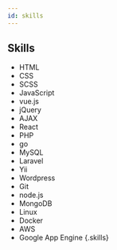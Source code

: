 ```yaml
---
id: skills
---
```

## Skills

- HTML
- CSS
- SCSS
- JavaScript
- vue.js
- jQuery
- AJAX
- React
- PHP
- go
- MySQL
- Laravel
- Yii
- Wordpress
- Git
- node.js
- MongoDB
- Linux
- Docker
- AWS
- Google App Engine
{.skills}
